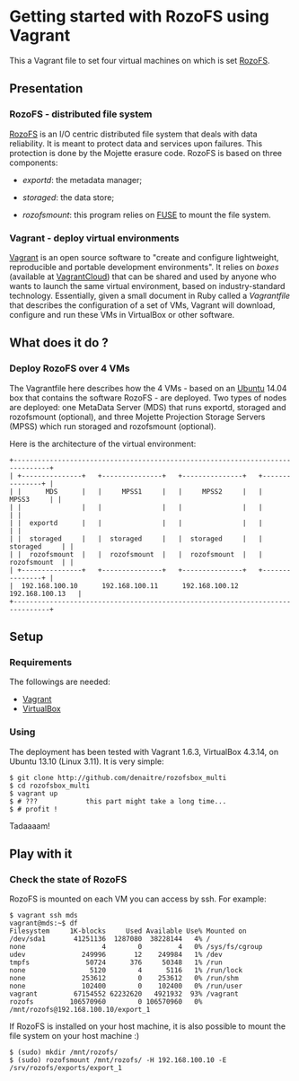 # Getting started with RozoFS using Vagrant

This a Vagrant file to set four virtual machines on which is set
[RozoFS](http://www.rozofs.org).


## Presentation

### RozoFS - distributed file system

[RozoFS](http://www.rozofs.org) is an I/O centric distributed file system
that deals with data reliability. It is meant to protect data and services
upon failures. This protection is done by the Mojette erasure code. RozoFS is
based on three components:

* *exportd*: the metadata manager;

* *storaged*: the data store;

* *rozofsmount*: this program relies on [FUSE](fuse.sourceforge.net/) to mount
the file system.

### Vagrant - deploy virtual environments

[Vagrant](http://www.vagrantup.com/) is an open source software to "create and
configure lightweight, reproducible and portable development environments".
It relies on *boxes* (available at [VagrantCloud](https://vagrantcloud.com/))
that can be shared and used by anyone who wants to launch the same virtual
environment, based on industry-standard technology.
Essentially, given a small document in Ruby called a *Vagrantfile* that
describes the configuration of a set of VMs, Vagrant will download, configure
and run these VMs in VirtualBox or other software.

## What does it do ?

### Deploy RozoFS over 4 VMs

The Vagrantfile here describes how the 4 VMs - based on an
[Ubuntu](http://www.ubuntu.com/) 14.04 box that contains the software
RozoFS - are deployed.
Two types of nodes are deployed: one MetaData Server (MDS) that runs exportd,
storaged and rozofsmount (optional), and three Mojette Projection Storage
Servers (MPSS) which run storaged and rozofsmount (optional).

Here is the architecture of the virtual environment:

```
+-------------------------------------------------------------------------------+
| +---------------+   +---------------+   +---------------+   +---------------+ |
| |      MDS      |   |     MPSS1     |   |     MPSS2     |   |     MPSS3     | |
| |               |   |               |   |               |   |               | |
| |  exportd      |   |               |   |               |   |               | |
| |  storaged     |   |  storaged     |   |  storaged     |   |  storaged     | |
| |  rozofsmount  |   |  rozofsmount  |   |  rozofsmount  |   |  rozofsmount  | |
| +---------------+   +---------------+   +---------------+   +---------------+ |
|  192.168.100.10      192.168.100.11      192.168.100.12      192.168.100.13   |
+-------------------------------------------------------------------------------+
```

## Setup

### Requirements 

The followings are needed:
* [Vagrant](http://www.vagrantup.com/)
* [VirtualBox](https://www.virtualbox.org/)

### Using

The deployment has been tested with Vagrant 1.6.3, VirtualBox 4.3.14, on
Ubuntu 13.10 (Linux 3.11). It is very simple:

```shell
$ git clone http://github.com/denaitre/rozofsbox_multi
$ cd rozofsbox_multi
$ vagrant up
$ # ???            this part might take a long time...
$ # profit !
```
Tadaaaam!

## Play with it

### Check the state of RozoFS

RozoFS is mounted on each VM you can access by ssh. For example:

```shell
$ vagrant ssh mds
vagrant@mds:~$ df
Filesystem     1K-blocks     Used Available Use% Mounted on
/dev/sda1       41251136  1287080  38228144   4% /
none                   4        0         4   0% /sys/fs/cgroup
udev              249996       12    249984   1% /dev
tmpfs              50724      376     50348   1% /run
none                5120        4      5116   1% /run/lock
none              253612        0    253612   0% /run/shm
none              102400        0    102400   0% /run/user
vagrant         67154552 62232620   4921932  93% /vagrant
rozofs         106570960        0 106570960   0% /mnt/rozofs@192.168.100.10/export_1
```

If RozoFS is installed on your host machine, it is also possible to mount
the file system on your host machine :)

```shell
$ (sudo) mkdir /mnt/rozofs/
$ (sudo) rozofsmount /mnt/rozofs/ -H 192.168.100.10 -E /srv/rozofs/exports/export_1
```
